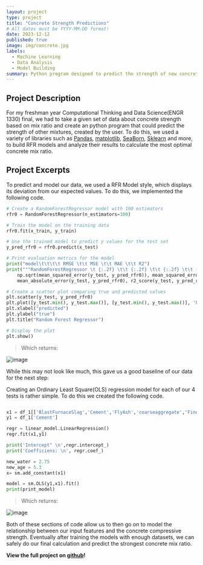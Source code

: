 ```yaml
---
layout: project
type: project
title: "Concrete Strength Predictions"
# All dates must be YYYY-MM-DD format!
date: 2023-12-12
published: true
image: img/concrete.jpg
labels:
  - Machine Learning
  - Data Analysis
  - Model Building
summary: Python program designed to predict the strength of new concrete mixes. 
---
```

## Project Description
For my freshman year Computational Thinking and Data Science(ENGR 1330) final, we had to take a given set of data about concrete strength based on mix ratio and create an python program that could predict the strength of other mixtures, created by the user. To do this, we used a variety of libraries such as [Pandas](https://pandas.pydata.org), [matplotlib](matplotlib.org), [SeaBorn](https://seaborn.pydata.org/#), [Sklearn](https://scikit-learn.org/stable/) and more, to build RFR models and analyze their results to calculate the most optimal concrete mix ratio.  

## Project Excerpts 
To predict and model our data, we used a RFR Model style, which displays its deviation from our expected values. To do this, we implemented the following code.
```python
# Create a RandomForestRegressor model with 100 estimators
rfr0 = RandomForestRegressor(n_estimators=100)

# Train the model on the training data
rfr0.fit(x_train, y_train)

# Use the trained model to predict y values for the test set
y_pred_rfr0 = rfr0.predict(x_test)

# Print evaluation metrics for the model
print("model\t\t\t\t RMSE \t\t MSE \t\t MAE \t\t R2")
print("""RandomForestRegressor \t {:.2f} \t\t {:.2f} \t\t {:.2f} \t\t {:.2f}""".format(
    np.sqrt(mean_squared_error(y_test, y_pred_rfr0)), mean_squared_error(y_test, y_pred_rfr0),
    mean_absolute_error(y_test, y_pred_rfr0), r2_score(y_test, y_pred_rfr0)))

# Create a scatter plot comparing true and predicted values
plt.scatter(y_test, y_pred_rfr0)
plt.plot([y_test.min(), y_test.max()], [y_test.min(), y_test.max()], 'k--', lw=2)
plt.xlabel("predicted")
plt.ylabel("true")
plt.title("Random Forest Regressor")

# Display the plot
plt.show()
```
> Which returns:

![image](https://github.com/cgolden15/cgolden15.github.io/assets/61284764/668eddf7-2a95-433d-963b-806099034ae3)

While this may not look like much, this gave us a good baseline of our data for the next step:

Creating an Ordinary Least Square(OLS) regression model for each of our 4 tests is rather simple. To do this we created the following code.
```python

x1 = df_1[['BlastFurnaceSlag','Cement','FlyAsh','coarseaggregate','FineAggregate','water','superplasticizer','age']]
y1 = df_1['Cement']

regr = linear_model.LinearRegression()
regr.fit(x1,y1)

print('Intercept" \n',regr.intercept_)
print('Coefficiens: \n', regr.coef_)

new_water = 2.75
new_age = 5.3
x= sm.add_constant(x1)

model = sm.OLS(y1,x1).fit()
print(print_model)

```
> Which returns:

![image](https://github.com/cgolden15/cgolden15.github.io/assets/61284764/79a3bd2c-2fa7-484a-8260-ab0a03ed05b8)

Both of these sections of code allow us to then go on to model the relationship between our input features and the concrete compressive strength. Eventually after training the models with enough datasets, we can safely do our final calculation and predict the strongest concrete mix ratio. 

**View the full project on [github](https://github.com/cgolden15/concrete-strength/)!**
